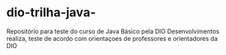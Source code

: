 # dio-trilha-java-
Repositório para teste do curso de Java Básico pela DIO
 Desenvolvimentos realiza, teste de acordo com orientaçoes de professores e orientadores da DIO 

